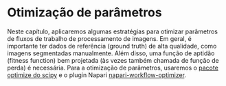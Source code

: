 # Otimização de parâmetros

Neste capítulo, aplicaremos algumas estratégias para otimizar parâmetros de fluxos de trabalho de processamento de imagens.
Em geral, é importante ter dados de referência (ground truth) de alta qualidade, como imagens segmentadas manualmente.
Além disso, uma função de aptidão (fitness function) bem projetada (às vezes também chamada de função de perda) é necessária.
Para a otimização de parâmetros, usaremos o [pacote optimize do scipy](https://docs.scipy.org/doc/scipy/reference/optimize.html) e o plugin Napari [napari-workflow-optimizer](https://github.com/haesleinhuepf/napari-workflow-optimizer).